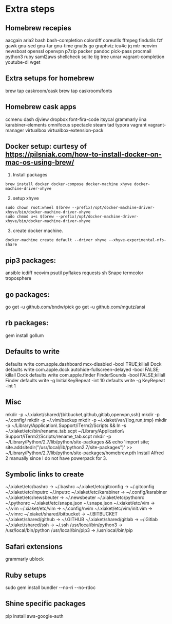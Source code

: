 # Extra steps

## Homebrew recepies

aacgain
aria2
bash
bash-completion
colordiff
coreutils
ffmpeg
findutils
fzf
gawk
gnu-sed
gnu-tar
gnu-time
gnutls
go
graphviz
icu4c
jq
mtr
neovim
newsboat
openssl
openvpn
p7zip
packer
pandoc
pick-pass
procmail
python3
ruby
saml2aws
shellcheck
sqlite
tig
tree
unrar
vagrant-completion
youtube-dl
wget

## Extra setups for homebrew

brew tap caskroom/cask
brew tap caskroom/fonts

## Homebrew cask apps

ccmenu
dash
djview
dropbox
font-fira-code
itsycal
grammarly
iina
karabiner-elements
omnifocus
spectacle
steam
tad
typora
vagrant
vagrant-manager
virtualbox
virtualbox-extension-pack

## Docker setup: curtesy of https://pilsniak.com/how-to-install-docker-on-mac-os-using-brew/

1. Install packages

```
brew install docker docker-compose docker-machine xhyve docker-machine-driver-xhyve
```

2. setup xhyve

```
sudo chown root:wheel $(brew --prefix)/opt/docker-machine-driver-xhyve/bin/docker-machine-driver-xhyve
sudo chmod u+s $(brew --prefix)/opt/docker-machine-driver-xhyve/bin/docker-machine-driver-xhyve
```

3. create docker machine.

```
docker-machine create default --driver xhyve --xhyve-experimental-nfs-share
```


## pip3 packages:

ansible
icdiff
neovim
psutil
pyflakes
requests
sh
Snape
termcolor
troposphere

## go packages:

go get -u github.com/bndw/pick
go get -u github.com/mgutz/ansi

## rb packages:

gem install gollum

## Defaults to write

defaults write com.apple.dashboard mcx-disabled -bool TRUE;killall Dock
defaults write com.apple.dock autohide-fullscreen-delayed -bool FALSE; killall Dock
defaults write com.apple.finder FinderSounds -bool FALSE;killall Finder
defaults write -g InitialKeyRepeat -int 10
defaults write -g KeyRepeat -int 1

## Misc

mkdir -p ~/.xiaket/shared/{bitbucket,github,gitlab,openvpn,ssh}
mkdir -p ~/.config/
mkdir -p ~/.vim/backup
mkdir -p ~/.xiaket/var/{log,run,tmp}
mkdir -p ~/Library/Application\ Support/iTerm2/Scripts && ln -s ~/.xiaket/etc/bin/rename_tab.scpt ~/Library/Application\ Support/iTerm2/Scripts/rename_tab.scpt
mkdir -p ~/Library/Python/2.7/lib/python/site-packages && echo 'import site; site.addsitedir("/usr/local/lib/python2.7/site-packages")' >> ~/Library/Python/2.7/lib/python/site-packages/homebrew.pth
Install Alfred 2 manually since I do not have powerpack for 3.

## Symbolic links to create

~/.xiaket/etc/bashrc -> ~/.bashrc
~/.xiaket/etc/gitconfig -> ~/.gitconfig
~/.xiaket/etc/inputrc ~/.inputrc
~/.xiaket/etc/karabiner -> ~/.config/karabiner
~/.xiaket/etc/newsbeuter -> ~/.newsbeuter
~/.xiaket/etc/pythonrc ~/.pythonrc
~/.xiaket/etc/snape.json ~/.snape.json
~/.xiaket/etc/vim -> ~/.vim
~/.xiaket/etc/vim -> ~/.config/nvim
~/.xiaket/etc/vim/init.vim -> ~/.vimrc
~/.xiaket/shared/bitbucket -> ~/.BITBUCKET
~/.xiaket/shared/github -> ~/.GITHUB
~/.xiaket/shared/gitlab -> ~/.Gitlab
~/.xiaket/shared/ssh -> ~/.ssh
/usr/local/bin/python3 -> /usr/local/bin/python
/usr/local/bin/pip3 -> /usr/local/bin/pip

## Safari extensions

grammarly
ublock

## Ruby setups
sudo gem install bundler --no-ri --no-rdoc

## Shine specific packages

pip install aws-google-auth
